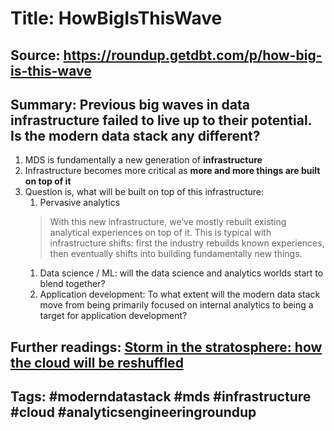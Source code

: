# Title: HowBigIsThisWave
## Source: https://roundup.getdbt.com/p/how-big-is-this-wave 
## Summary: Previous big waves in data infrastructure failed to live up to their potential. Is the modern data stack any different?

1. MDS is fundamentally a new generation of **infrastructure**
1. Infrastructure becomes more critical as **more and more things are built on top of it**
1. Question is, what will be built on top of this infrastructure:
    1. Pervasive analytics
    > With this new infrastructure, we’ve mostly rebuilt existing analytical experiences on top of it. This is typical with infrastructure shifts: first the industry rebuilds known experiences, then eventually shifts into building fundamentally new things.
    1. Data science / ML: will the data science and analytics worlds start to blend together?
    1. Application development: To what extent will the modern data stack move from being primarily focused on internal analytics to being a target for application development?

## Further readings: [Storm in the stratosphere: how the cloud will be reshuffled](https://erikbern.com/2021/11/30/storm-in-the-stratosphere-how-the-cloud-will-be-reshuffled.html)

## Tags: #moderndatastack #mds #infrastructure #cloud #analyticsengineeringroundup  

